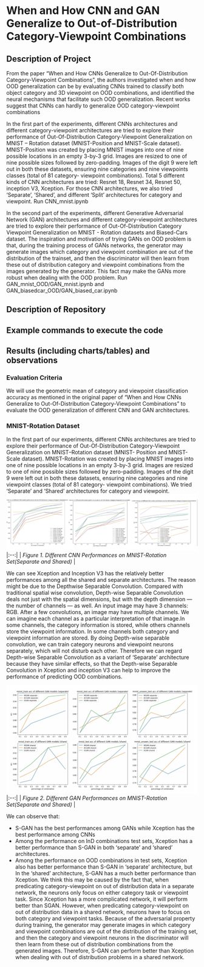 # When and How CNN and GAN Generalize to Out-of-Distribution Category-Viewpoint Combinations

## Description of Project
From the paper “When and How CNNs Generalize to Out-Of-Distribution Category-Viewpoint Combinations”, the authors investigated when and how OOD generalization can be by evaluating CNNs trained to classify both object category and 3D viewpoint on OOD combinations, and identified the neural mechanisms that facilitate such OOD generalization. Recent works suggest that CNNs can hardly to generalize OOD category-viewpoint combinations


In the first part of the experiments, different CNNs architectures and different category-viewpoint architectures are tried to explore their performance of Out-Of-Distribution Category-Viewpoint Generalization on MNIST – Rotation dataset (MNIST-Position and MNIST-Scale dataset). MNIST-Position was created by placing MNIST images into one of nine possible locations in an empty 3-by-3 grid. Images are resized to one of nine possible sizes followed by zero-padding. Images of the digit 9 were left out in both these datasets, ensuring nine categories and nine viewpoints classes (total of 81 category- viewpoint combinations). Total 5 different kinds of CNN architectures are tried: Resnet 18, Resnet 34, Resnet 50, inception V3, Xception. For those CNN architectures, we also tried ‘Separate’, ‘Shared’, and different ‘Split’ architectures for category and viewpoint. Run CNN_mnist.ipynb


In the second part of the experiments, different Generative Adversarial Network (GAN) architectures and different category-viewpoint architectures are tried to explore their performance of Out-Of-Distribution Category Viewpoint Generalization on MNIST - Rotation datasets and Biased-Cars dataset. The inspiration and motivation of trying GANs on OOD problem is that, during the training process of GANs networks, the generator may generate images which category and viewpoint combination are out of the distribution of the trainset, and then the discriminator will then learn from these out of distribution category and viewpoint combinations from the images generated by the generator. This fact may make the GANs more robust when dealing with the OOD problem. Run GAN_mnist_OOD/GAN_mnist.ipynb and GAN_biasedcar_OOD/GAN_biased_car.ipynb


## Description of Repository

## Example commands to execute the code 

## Results (including charts/tables) and observations  
### Evaluation Criteria
We will use the geometric mean of category and viewpoint classification accuracy as mentioned in the original paper of “When and How CNNs Generalize to Out-Of-Distribution Category-Viewpoint Combinations” to evaluate the OOD generalization of different CNN and GAN architectures.

### MNIST-Rotation Dataset
In the first part of our experiments, different CNNs architectures are tried to explore their performance of Out-Of-Distribution Category-Viewpoint Generalization on MNIST–Rotation dataset (MNIST- Position and MNIST-Scale dataset). MNIST-Rotation was created by placing MNIST images into one of nine possible locations in an empty 3-by-3 grid. Images are resized to one of nine possible sizes followed by zero-padding. Images of the digit 9 were left out in both these datasets, ensuring nine categories and nine viewpoint classes (total of 81 category- viewpoint combinations). We tried ‘Separate’ and ‘Shared’ architectures for category and viewpoint. 
![Alt text](/Diagrams/2.png?raw=true)
|:--:| 
| *Figure 1. Different CNN Performances on MNIST-Rotation Set(Separate and Shared)* |


We can see Xception and Inception V3 has the relatively better performances among all the shared and separate architectures. The reason might be due to the Depthwise Separable Convolution. Compared with traditional spatial wise convolution, Depth-wise Separable Convolution deals not just with the spatial dimensions, but with the depth dimension — the number of channels — as well. An input image may have 3 channels: RGB. After a few convolutions, an image may have multiple channels. We can imagine each channel as a particular interpretation of that image.In some channels, the category information is stored, while others channels store the viewpoint information. In some channels both category and viewpoint information are stored. By doing Depth-wise separable convolution, we can train category neurons and viewpoint neurons separately, which will not disturb each other. Therefore we can regard Depth-wise Separable Convolution as a variant of ‘Separate’ architecture because they have similar effects, so that the Depth-wise Separable Convolution in Xception and inception V3 can help to improve the performance of predicting OOD combinations.

![Alt text](/Diagrams/1.png?raw=true)
|:--:| 
| *Figure 2. Different GAN Performances on MNIST-Rotation Set(Separate and Shared)* |

We can observe that: 
- S-GAN has the best performances among GANs while Xception has the best performance among CNNs
- Among the performance on InD combinations test sets, Xception has a better performance than S-GAN in both ‘separate’ and ‘shared’ architectures.
- Among the performance on OOD combinations in test sets, Xception also has better performance than S-GAN in ‘separate’ architecture, but In the ‘shared’ architecture, S-GAN has a much better performance than Xception.
We think this may be caused by the fact that, when predicating category-viewpoint on out of distribution data in a separate network, the neurons only focus on either category task or viewpoint task. Since Xception has a more complicated network, it will perform better than SGAN. 
However, when predicating category-viewpoint on out of distribution data in a shared network, neurons have to focus on both category and viewpoint tasks. Because of the adversarial property during training, the generator may generate images in which category and viewpoint combinations are out of the distribution of the training set, and then the category and viewpoint neurons in the discriminator will then learn from these out of distribution combinations from the generated images. Therefore, S-GAN can perform better than Xception when dealing with out of distribution problems in a shared network.



